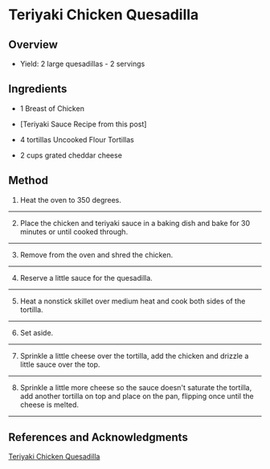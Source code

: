 # Teriyaki Chicken Quesadilla

## Overview

- Yield: 2 large quesadillas - 2 servings

## Ingredients

- 1 Breast of Chicken

- [Teriyaki Sauce Recipe from this post]

- 4 tortillas Uncooked Flour Tortillas

- 2 cups grated cheddar cheese

## Method

1. Heat the oven to 350 degrees.
---

2. Place the chicken and teriyaki sauce in a baking dish and bake for 30 minutes or until cooked through.
---

3. Remove from the oven and shred the chicken.
---

4. Reserve a little sauce for the quesadilla.
---

5. Heat a nonstick skillet over medium heat and cook both sides of the tortilla.
---

6. Set aside.
---

7. Sprinkle a little cheese over the tortilla, add the chicken and drizzle a little sauce over the top.
---

8. Sprinkle a little more cheese so the sauce doesn't saturate the tortilla, add another tortilla on top and place on the pan, flipping once until the cheese is melted.
---

## References and Acknowledgments

[Teriyaki Chicken Quesadilla](https://ohsweetbasil.com/teriyaki-chicken-quesadilla/)
